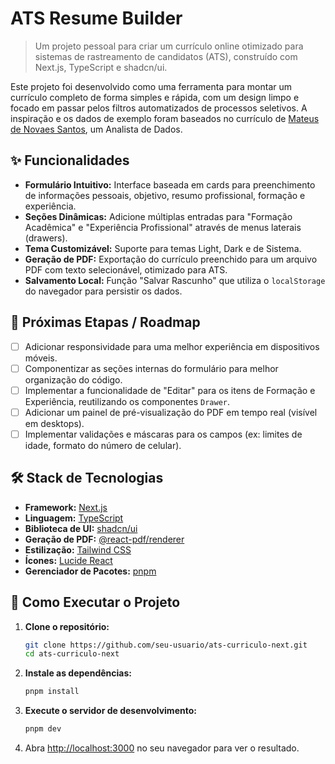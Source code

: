 # ATS Resume Builder

> Um projeto pessoal para criar um currículo online otimizado para sistemas de rastreamento de candidatos (ATS), construído com Next.js, TypeScript e shadcn/ui.

Este projeto foi desenvolvido como uma ferramenta para montar um currículo completo de forma simples e rápida, com um design limpo e focado em passar pelos filtros automatizados de processos seletivos. A inspiração e os dados de exemplo foram baseados no currículo de [Mateus de Novaes Santos](https://www.google.com/search?q=https://www.linkedin.com/in/mateus-novaes), um Analista de Dados.

## ✨ Funcionalidades

  * **Formulário Intuitivo:** Interface baseada em cards para preenchimento de informações pessoais, objetivo, resumo profissional, formação e experiência.
  * **Seções Dinâmicas:** Adicione múltiplas entradas para "Formação Acadêmica" e "Experiência Profissional" através de menus laterais (drawers).
  * **Tema Customizável:** Suporte para temas Light, Dark e de Sistema.
  * **Geração de PDF:** Exportação do currículo preenchido para um arquivo PDF com texto selecionável, otimizado para ATS.
  * **Salvamento Local:** Função "Salvar Rascunho" que utiliza o `localStorage` do navegador para persistir os dados.

## 🚧 Próximas Etapas / Roadmap

  - [ ] Adicionar responsividade para uma melhor experiência em dispositivos móveis.
  - [ ] Componentizar as seções internas do formulário para melhor organização do código.
  - [ ] Implementar a funcionalidade de "Editar" para os itens de Formação e Experiência, reutilizando os componentes `Drawer`.
  - [ ] Adicionar um painel de pré-visualização do PDF em tempo real (visível em desktops).
  - [ ] Implementar validações e máscaras para os campos (ex: limites de idade, formato do número de celular).

## 🛠️ Stack de Tecnologias

  * **Framework:** [Next.js](https://nextjs.org/)
  * **Linguagem:** [TypeScript](https://www.typescriptlang.org/)
  * **Biblioteca de UI:** [shadcn/ui](https://ui.shadcn.com/)
  * **Geração de PDF:** [@react-pdf/renderer](https://react-pdf.org/)
  * **Estilização:** [Tailwind CSS](https://tailwindcss.com/)
  * **Ícones:** [Lucide React](https://lucide.dev/)
  * **Gerenciador de Pacotes:** [pnpm](https://pnpm.io/)

## 🚀 Como Executar o Projeto

1.  **Clone o repositório:**

    ```bash
    git clone https://github.com/seu-usuario/ats-curriculo-next.git
    cd ats-curriculo-next
    ```

2.  **Instale as dependências:**

    ```bash
    pnpm install
    ```

3.  **Execute o servidor de desenvolvimento:**

    ```bash
    pnpm dev
    ```

4.  Abra [http://localhost:3000](https://www.google.com/search?q=http://localhost:3000) no seu navegador para ver o resultado.
